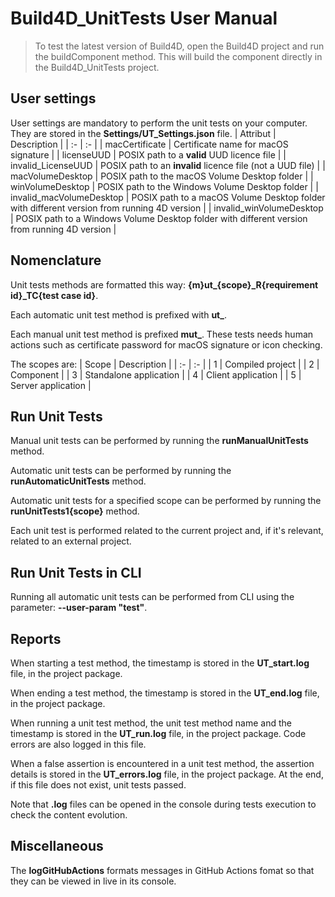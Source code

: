 Build4D_UnitTests User Manual
=
>To test the latest version of Build4D, open the Build4D project and run the buildComponent method. This will build the component directly in the Build4D_UnitTests project.

User settings
-
User settings are mandatory to perform the unit tests on your computer. They are stored in the **Settings/UT_Settings.json** file.
| Attribut | Description |
| :- | :- |
| macCertificate | Certificate name for macOS signature |
| licenseUUD | POSIX path to a **valid** UUD licence file |
| invalid_LicenseUUD | POSIX path to an **invalid** licence file (not a UUD file) |
| macVolumeDesktop | POSIX path to the macOS Volume Desktop folder |
| winVolumeDesktop | POSIX path to the Windows Volume Desktop folder |
| invalid_macVolumeDesktop | POSIX path to a macOS Volume Desktop folder with different version from running 4D version |
| invalid_winVolumeDesktop | POSIX path to a Windows Volume Desktop folder with different version from running 4D version |

Nomenclature
-
Unit tests methods are formatted this way: **{m}ut_{scope}_R{requirement id}_TC{test case id}**.

Each automatic unit test method is prefixed with **ut_**.

Each manual unit test method is prefixed **mut_**. These tests needs human actions such as certificate password for macOS signature or icon checking.

The scopes are:
| Scope | Description |
| :- | :- |
| 1 | Compiled project |
| 2 | Component |
| 3 | Standalone application |
| 4 | Client application |
| 5 | Server application |

Run Unit Tests 
-
Manual unit tests can be performed by running the **runManualUnitTests** method.

Automatic unit tests can be performed by running the **runAutomaticUnitTests** method.

Automatic unit tests for a specified scope can be performed by running the **runUnitTests1{scope}** method.

Each unit test is performed related to the current project and, if it's relevant, related to an external project.

Run Unit Tests in CLI
-
Running all automatic unit tests can be performed from CLI using the parameter:
**--user-param "test"**.

Reports
-
When starting a test method, the timestamp is stored in the **UT_start.log** file, in the project package. 

When ending a test method, the timestamp is stored in the **UT_end.log** file, in the project package.

When running a unit test method, the unit test method name and the timestamp is stored in the **UT_run.log** file, in the project package. Code errors are also logged in this file.

When a false assertion is encountered in a unit test method, the assertion details is stored in the **UT_errors.log** file, in the project package. At the end, if this file does not exist, unit tests passed.

Note that **.log** files can be opened in the console during tests execution to check the content evolution.

Miscellaneous
-
The **logGitHubActions** formats messages in GitHub Actions fomat so that they can be viewed in live in its console.
